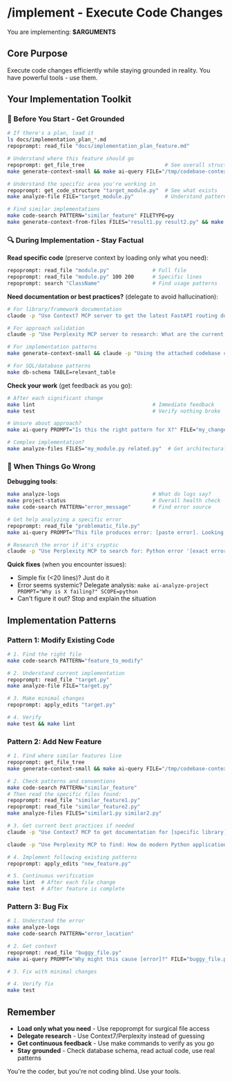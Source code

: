 # /implement - Execute Code Changes

You are implementing: **$ARGUMENTS**

## Core Purpose
Execute code changes efficiently while staying grounded in reality. You have powerful tools - use them.

## Your Implementation Toolkit

### 🎯 Before You Start - Get Grounded
```bash
# If there's a plan, load it
ls docs/implementation_plan_*.md
repoprompt: read_file "docs/implementation_plan_feature.md"

# Understand where this feature should go
repoprompt: get_file_tree                          # See overall structure
make generate-context-small && make ai-query FILE="/tmp/codebase-context-small.txt" PROMPT="Where in our codebase do we implement features similar to $ARGUMENTS? List specific files and modules."

# Understand the specific area you're working in
repoprompt: get_code_structure "target_module.py"  # See what exists
make analyze-file FILE="target_module.py"          # Understand patterns

# Find similar implementations
make code-search PATTERN="similar_feature" FILETYPE=py
make generate-context-from-files FILES="result1.py result2.py" && make ai-query FILE="/tmp/codebase-context-files.txt" PROMPT="What patterns do these files use for implementing similar features? What should I follow?"
```

### 🔍 During Implementation - Stay Factual

**Read specific code** (preserve context by loading only what you need):
```bash
repoprompt: read_file "module.py"              # Full file
repoprompt: read_file "module.py" 100 200      # Specific lines
repoprompt: search "ClassName"                 # Find usage patterns
```

**Need documentation or best practices?** (delegate to avoid hallucination):
```bash
# For library/framework documentation
claude -p "Use Context7 MCP server to get the latest FastAPI routing documentation. First use resolve-library-id to find FastAPI, then get-library-docs with topic='routing'. Return only the specific routing patterns and examples relevant to implementing REST endpoints."

# For approach validation  
claude -p "Use Perplexity MCP server to research: What are the current best practices for implementing caching in Python web applications in 2024? Focus on: 1) Redis vs file-based caching trade-offs, 2) Cache invalidation strategies, 3) Specific code patterns. Return a concise summary with code examples."

# For implementation patterns
make generate-context-small && claude -p "Using the attached codebase context, find all examples of how we implement data validation in our existing code. List the files and patterns used. Focus on: 1) Where validation happens, 2) What validation library/approach we use, 3) Common patterns to follow."

# For SQL/database patterns
make db-schema TABLE=relevant_table
```

**Check your work** (get feedback as you go):
```bash
# After each significant change
make lint                                      # Immediate feedback
make test                                      # Verify nothing broke

# Unsure about approach?
make ai-query PROMPT="Is this the right pattern for X?" FILE="my_changes.py"

# Complex implementation?
make analyze-files FILES="my_module.py related.py"  # Get architectural feedback
```

### 🐛 When Things Go Wrong

**Debugging tools**:
```bash
make analyze-logs                              # What do logs say?
make project-status                            # Overall health check
make code-search PATTERN="error_message"       # Find error source

# Get help analyzing a specific error
repoprompt: read_file "problematic_file.py"
make ai-query PROMPT="This file produces error: [paste error]. Looking at the code, what might cause this? Check: 1) Logic errors, 2) Type mismatches, 3) Missing error handling" FILE="problematic_file.py"

# Research the error if it's cryptic
claude -p "Use Perplexity MCP to search for: Python error '[exact error message]'. Find: 1) Common causes, 2) Stack Overflow solutions from 2023-2024, 3) Specific fixes. Return actionable solutions for our context."
```

**Quick fixes** (when you encounter issues):
- Simple fix (<20 lines)? Just do it
- Error seems systemic? Delegate analysis: `make ai-analyze-project PROMPT="Why is X failing?" SCOPE=python`
- Can't figure it out? Stop and explain the situation

## Implementation Patterns

### Pattern 1: Modify Existing Code
```bash
# 1. Find the right file
make code-search PATTERN="feature_to_modify"

# 2. Understand current implementation  
repoprompt: read_file "target.py"
make analyze-file FILE="target.py"

# 3. Make minimal changes
repoprompt: apply_edits "target.py"

# 4. Verify
make test && make lint
```

### Pattern 2: Add New Feature
```bash
# 1. Find where similar features live
repoprompt: get_file_tree
make generate-context-small && make ai-query FILE="/tmp/codebase-context-small.txt" PROMPT="I need to add $ARGUMENTS. Where do similar features live in our codebase? What's our pattern for organizing new features?"

# 2. Check patterns and conventions
make code-search PATTERN="similar_feature"
# Then read the specific files found:
repoprompt: read_file "similar_feature1.py"
repoprompt: read_file "similar_feature2.py"
make analyze-files FILES="similar1.py similar2.py"

# 3. Get current best practices if needed
claude -p "Use Context7 MCP to get documentation for [specific library] about [specific feature]. First resolve-library-id, then get-library-docs. Return concrete implementation examples and patterns."

claude -p "Use Perplexity MCP to find: How do modern Python applications implement $ARGUMENTS? Focus on: 1) Architecture patterns, 2) Common pitfalls, 3) Code examples from 2024. Return actionable patterns I can follow."

# 4. Implement following existing patterns
repoprompt: apply_edits "new_feature.py"

# 5. Continuous verification
make lint  # After each file change
make test  # After feature is complete
```

### Pattern 3: Bug Fix
```bash
# 1. Understand the error
make analyze-logs
make code-search PATTERN="error_location"

# 2. Get context
repoprompt: read_file "buggy_file.py"
make ai-query PROMPT="Why might this cause [error]?" FILE="buggy_file.py"

# 3. Fix with minimal changes

# 4. Verify fix
make test
```

## Remember

- **Load only what you need** - Use repoprompt for surgical file access
- **Delegate research** - Use Context7/Perplexity instead of guessing
- **Get continuous feedback** - Use make commands to verify as you go
- **Stay grounded** - Check database schema, read actual code, use real patterns

You're the coder, but you're not coding blind. Use your tools.